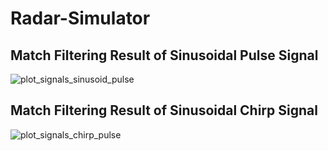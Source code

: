 # Radar-Simulator

## Match Filtering Result of Sinusoidal Pulse Signal
![plot_signals_sinusoid_pulse](https://github.com/alexandresannibale/Radar-Simulator/assets/59320378/3cf6a92f-4403-4199-b217-dc0202b482fc)

## Match Filtering Result of Sinusoidal Chirp Signal
![plot_signals_chirp_pulse](https://github.com/alexandresannibale/Radar-Simulator/assets/59320378/1a9b6a09-a5ab-4a57-819b-e31ee9452ddf)
